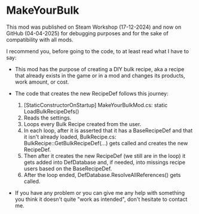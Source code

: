 # MakeYourBulk

This mod was published on Steam Workshop (17-12-2024) and now on GitHub (04-04-2025) for debugging purposes and for the sake of compatibility with all mods.

I recommend you, before going to the code, to at least read what I have to say:

* This mod has the purpose of creating a DIY bulk recipe, aka a recipe that already exists in the game or in a mod and changes its products, work amount, or cost. 

* The code that creates the new RecipeDef follows this journey:
  1. [StaticConstructorOnStartup] MakeYourBulkMod.cs: static LoadBulkRecipeDefs()
  2. Reads the settings.
  3. Loops every Bulk Recipe created from the user.
  4. In each loop, after it is asserted that it has a BaseRecipeDef and that it isn't already loaded, BulkRecipe.cs: BulkRecipe::GetBulkRecipeDef(...) gets called and creates the new RecipeDef.
  5. Then after it creates the new RecipeDef (we still are in the loop) it gets added into DefDatabase<RecipeDef> and, if needed, into missings recipe users based on the BaseRecipeDef.
  6. After the loop ended, DefDatabase<RecipeDef>.ResolveAllReferences() gets called.

* If you have any problem or you can give me any help with something you think it doesn't quite "work as intended", don't hesitate to contact me. 
